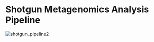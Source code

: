 
# Shotgun Metagenomics Analysis Pipeline

![shotgun_pipeline2](https://github.com/luciamartinf/TFM/assets/56353778/be0abeb7-2ef9-43e6-9cd1-7fc89062b115)

